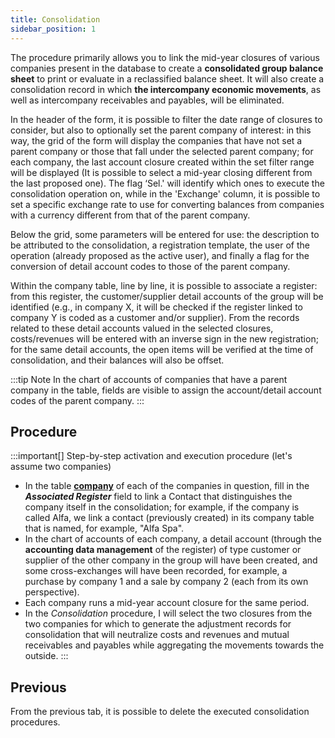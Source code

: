 ```yaml
---
title: Consolidation 
sidebar_position: 1
---
```


The procedure primarily allows you to link the mid-year closures of various companies present in the database to create a **consolidated group balance sheet** to print or evaluate in a reclassified balance sheet. It will also create a consolidation record in which **the intercompany economic movements**, as well as intercompany receivables and payables, will be eliminated.

In the header of the form, it is possible to filter the date range of closures to consider, but also to optionally set the parent company of interest: in this way, the grid of the form will display the companies that have not set a parent company or those that fall under the selected parent company; for each company, the last account closure created within the set filter range will be displayed (It is possible to select a mid-year closing different from the last proposed one). The flag ‘Sel.' will identify which ones to execute the consolidation operation on, while in the 'Exchange' column, it is possible to set a specific exchange rate to use for converting balances from companies with a currency different from that of the parent company.

Below the grid, some parameters will be entered for use: the description to be attributed to the consolidation, a registration template, the user of the operation (already proposed as the active user), and finally a flag for the conversion of detail account codes to those of the parent company.

Within the company table, line by line, it is possible to associate a register: from this register, the customer/supplier detail accounts of the group will be identified (e.g., in company X, it will be checked if the register linked to company Y is coded as a customer and/or supplier). From the records related to these detail accounts valued in the selected closures, costs/revenues will be entered with an inverse sign in the new registration; for the same detail accounts, the open items will be verified at the time of consolidation, and their balances will also be offset.

:::tip Note
In the chart of accounts of companies that have a parent company in the table, fields are visible to assign the account/detail account codes of the parent company.
:::

## Procedure

:::important[]
Step-by-step activation and execution procedure (let's assume two companies)

- In the table [**company**](/docs/configurations/tables/general-settings/company) of each of the companies in question, fill in the ***Associated Register*** field to link a Contact that distinguishes the company itself in the consolidation; for example, if the company is called Alfa, we link a contact (previously created) in its company table that is named, for example, "Alfa Spa".
- In the chart of accounts of each company, a detail account (through the **accounting data management** of the register) of type customer or supplier of the other company in the group will have been created, and some cross-exchanges will have been recorded, for example, a purchase by company 1 and a sale by company 2 (each from its own perspective).
- Each company runs a mid-year account closure for the same period.
- In the *Consolidation* procedure, I will select the two closures from the two companies for which to generate the adjustment records for consolidation that will neutralize costs and revenues and mutual receivables and payables while aggregating the movements towards the outside.
:::

## Previous

From the previous tab, it is possible to delete the executed consolidation procedures.